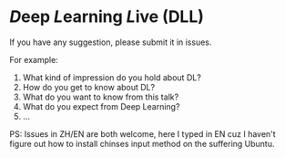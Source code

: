 # *D*eep *L*earning *L*ive (DLL)
If you have any suggestion, please submit it in issues.

For example:

1. What kind of impression do you hold about DL?
2. How do you get to know about DL?
3. What do you want to know from this talk?
4. What do you expect from Deep Learning?
5. ...

PS: Issues in ZH/EN are both welcome, here I typed in EN cuz I haven't figure out how to install chinses input method on the suffering Ubuntu.
